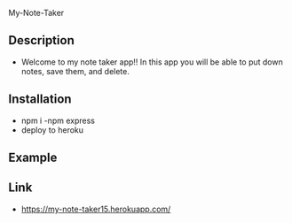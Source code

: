 My-Note-Taker


## Description
- Welcome to my note taker app!! In this app you will be able to put down notes, save them, and delete. 

## Installation
- npm i
-npm express
- deploy to heroku


## Example






## Link
- https://my-note-taker15.herokuapp.com/
